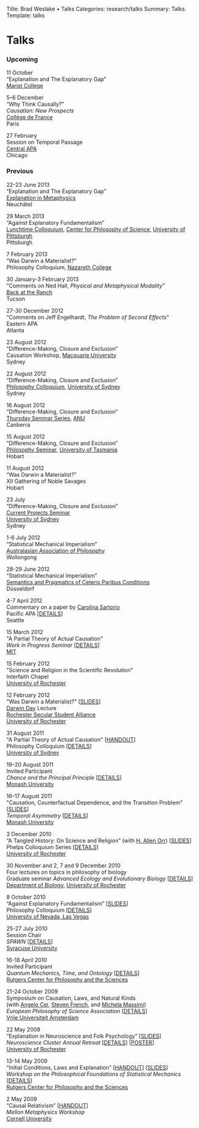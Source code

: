 Title: Brad Weslake &bull; Talks
Categories: research/talks
Summary: Talks.	
Template: talks

# Talks

### Upcoming ###

11 October  
“Explanation and The Explanatory Gap”  
[Marist College][marist]

5–6 December  
“Why Think Causally?”  
*Causation: New Prospects*  
[Collège de France][cdf]  
Paris

27 February  
Session on Temporal Passage  
[Central APA][centralapa]  
Chicago

[centralapa]: http://www.apaonline.org/events/event_details.asp?id=318165 "Central APA"
[marist]: http://www.marist.edu/liberalarts/philrel/ "Marist College: Philosophy and Religious Studies"
[cdf]: http://www.college-de-france.fr/site/en-college/ "Collège de France"

### Previous ###

22-23 June 2013  
“Explanation and The Explanatory Gap”  
[Explanation in Metaphysics][neuchatel]  
Neuchâtel

[neuchatel]: http://www.facebook.com/event.php?eid=483994068310621 "Explanation in Metaphysics"

29 March 2013  
“Against Explanatory Fundamentalism”  
[Lunchtime Colloquium][lunch], [Center for Philosophy of Science][pitthps], [University of Pittsburgh][pitt]  
Pittsburgh

[lunch]: http://www.pitt.edu/~pittcntr/Events/All/Lunchtime_talks/Lunchtime_colloq.htm "Lunchtime Colloquium"
[pitt]: http://www.philosophy.pitt.edu/ "Pittsburgh Philosophy"
[pitthps]: http://www.pitt.edu/~pittcntr/index.htm "Center for Philosophy of Science"

7 February 2013  
“Was Darwin a Materialist?”  
Philosophy Colloquium, [Nazareth College][naz]

30 January-3 February 2013  
“Comments on Ned Hall, *Physical and Metaphysical Modality*”  
[Back at the Ranch][ranch2013]  
Tucson

[naz]: http://www.naz.edu/ "Nazareth College"
[ranch2013]: http://metaphysicsbackattheranch.web.unc.edu/ "Back at the Ranch"

27-30 December 2012  
“Comments on Jeff Engelhardt, *The Problem of Second Effects*”  
Eastern APA  
Atlanta

23 August 2012  
“Difference-Making, Closure and Exclusion”  
Causation Workshop, [Macquarie University][macquarie]  
Sydney

22 August 2012  
“Difference-Making, Closure and Exclusion”  
[Philosophy Colloquium][3], [University of Sydney][4]  
Sydney

16 August 2012  
“Difference-Making, Closure and Exclusion”    
[Thursday Seminar Series][thursday], [ANU][anu]  
Canberra

15 August 2012  
“Difference-Making, Closure and Exclusion”  
[Philosophy Seminar][tassieseminar], [University of Tasmania][tassie]  
Hobart

11 August 2012  
“Was Darwin a Materialist?”  
XII Gathering of Noble Savages  
Hobart

23 July  
“Difference-Making, Closure and Exclusion”  
[Current Projects Seminar][3]  
[University of Sydney][4]  
Sydney

1-6 July 2012  
“Statistical Mechanical Imperialism”  
[Australasian Association of Philosophy][aap]  
Wollongong

28-29 June 2012  
“Statistical Mechanical Imperialism”  
[Semantics and Pragmatics of Ceteris Paribus Conditions][cp]    
Düsseldorf

  [cp]: http://www.phil-fak.uni-duesseldorf.de/ceteris-paribus "Semantics and Pragmatics of Ceteris Paribus Conditions"
  [aap]: http://www.aap-conferences.org.au/ "Australasian Association of Philosophy"
  [ned]: http://www.fas.harvard.edu/~phildept/hall.html "Ned Hall"
  [thursday]: http://philrsss.anu.edu.au/regular-seminars/seminars "Thursday Seminars"
  [anu]: http://philrsss.anu.edu.au/ "ANU Philosophy"
  [macquarie]: http://www.mq.edu.au/about_us/faculties_and_departments/faculty_of_arts/department_of_philosophy/ "Macquarie University Philosophy"
  [tassieseminar]: http://www.events.utas.edu.au/2012/august/school-of-philosophy-staff-seminar-difference-making,-closure-and-exclusion "University of Tasmania Seminar"
  [tassie]: http://www.utas.edu.au/philosophy/ "University of Tasmania Philosophy"

4-7 April 2012  
Commentary on a paper by [Carolina Sartorio][carolina]  
Pacific APA \[[<span class="small">DETAILS</span>][pacific2012]\]  
Seattle  

[carolina]: http://www.u.arizona.edu/~sartorio/ "Carolina Sartorio"
[pacific2012]: http://apa-pacific.org/current/ "Pacific APA"

15 March 2012  
"A Partial Theory of Actual Causation"   
*Work in Progress Seminar* \[[<span class="small">DETAILS</span>][wip]\]  
[MIT][mit]

[mit]: http://www.mit.edu/~philos/ "MIT Philosophy"
[wip]: http://www.mit.edu/~philos/wipseminar.html "MIT Work in Progress Seminar"

15 February 2012  
"Science and Religion in the Scientific Revolution"  
Interfaith Chapel  
[University of Rochester][8]

12 February 2012  
"Was Darwin a Materialist?" \[[<span class="small">SLIDES</span>][dmatter]\]  
[Darwin Day][dday] Lecture  
[Rochester Secular Student Alliance][rssa]  
[University of Rochester][8]

  [rssa]: https://sa.rochester.edu/clubs/RSSA/ "Rochester Secular Student Alliance"
  [dday]: http://darwinday.org/ "Darwin Day"
  [dmatter]: http://goo.gl/KzVLl

31 August 2011  
"A Partial Theory of Actual Causation" \[[<span class="small">HANDOUT</span>][part]\]  
Philosophy Colloquium \[[<span class="small">DETAILS</span>][3]\]  
[University of Sydney][4]

 [3]: http://usydseminars.blogspot.com/
 [4]: http://sydney.edu.au/arts/philosophy/
 [part]: http://goo.gl/ja0gF

19–20 August 2011  
Invited Participant  
*Chance and the Principal Principle* \[[<span class="small">DETAILS</span>][1]\]  
[Monash University][2]

16–17 August 2011  
"Causation, Counterfactual Dependence, and the Transition Problem" \[[<span class="small">SLIDES</span>][transition]\]  
*Temporal Asymmetry* \[[<span class="small">DETAILS</span>][1]\]  
[Monash University][2]

 [1]: http://timechance2011.wordpress.com/
 [2]: http://arts.monash.edu.au/philosophy/
 [transition]: http://goo.gl/8U5iq

3 December 2010  
“A Tangled History: On Science and Religion” (with [H. Allen Orr][5]) \[[<span class="small">SLIDES</span>][6]\]  
Phelps Colloquium Series \[[<span class="small">DETAILS</span>][7]\]  
[University of Rochester][8]

 [5]: http://www.rochester.edu/College/bio/professors/orr.html
 [6]: http://goo.gl/8eR8D
 [7]: http://www.rochester.edu/provost/phelps_colloquium.html
 [8]: http://www.rochester.edu/

30 November and 2, 7 and 9 December 2010  
Four lectures on topics in philosophy of biology  
Graduate seminar *Advanced Ecology and Evolutionary Biology* \[[<span class="small">DETAILS</span>][9]\]  
[Department of Biology][10], [University of Rochester][8]

 [9]: http://www.rochester.edu/college/bio/graduate/courses.html
 [10]: http://www.rochester.edu/College/BIO/index.php

8 October 2010  
“Against Explanatory Fundamentalism” \[[<span class="small">SLIDES</span>][11]\]  
Philosophy Colloquium \[[<span class="small">DETAILS</span>][12]\]  
[University of Nevada, Las Vegas][13]

 [11]: http://goo.gl/dHS4E
 [12]: http://liberalarts.unlv.edu/Philosophy/colloquia.htm
 [13]: http://liberalarts.unlv.edu/Philosophy/

25-27 July 2010  
Session Chair  
*SPAWN* \[[<span class="small">DETAILS</span>][14]\]  
[Syracuse University][15]

 [14]: https://papresco.mysite.syr.edu/spawn2010/welcome.html
 [15]: http://syr.edu/

16-18 April 2010  
Invited Participant  
*Quantum Mechanics, Time, and Ontology* \[[<span class="small">DETAILS</span>][16]\]  
[Rutgers Center for Philosophy and the Sciences][17]

 [16]: http://fas-philosophy.rutgers.edu/hdemarest/timeontology.html
 [17]: http://fas-philosophy.rutgers.edu/philosophyscience/

21-24 October 2009  
Symposium on Causation, Laws, and Natural Kinds  
(with [Angelo Cei][18], [Steven French][19], and [Michela Massimi][20])  
*European Philosophy of Science Association* \[[<span class="small">DETAILS</span>][21]\]  
[Vrije Universiteit Amsterdam][22]

 [18]: http://leeds.academia.edu/AngeloCei
 [19]: http://www.philosophy.leeds.ac.uk/Staff/SF/Index.htm
 [20]: http://www.ucl.ac.uk/sts/massimi/index.htm
 [21]: http://www.epsa09.org/
 [22]: http://www.vu.nl/en/index.asp

22 May 2009  
“Explanation in Neuroscience and Folk Psychology” \[[<span class="small">SLIDES</span>][23]\]  
*Neuroscience Cluster Annual Retreat* \[[<span class="small">DETAILS</span>][24]\] \[[<span class="small">POSTER</span>][25]\]  
[University of Rochester][8]

 [23]: http://goo.gl/h554o
 [24]: http://www.urmc.rochester.edu/neuroscience/retreat/
 [25]: http://goo.gl/gz21L

13-14 May 2009  
“Initial Conditions, Laws and Explanation” \[[<span class="small">HANDOUT</span>][26]\] \[[<span class="small">SLIDES</span>][27]\]  
*Workshop on the Philosophical Foundations of Statistical Mechanics* \[[<span class="small">DETAILS</span>][28]\]  
[Rutgers Center for Philosophy and the Sciences][17]

 [26]: http://goo.gl/qqmDZ
 [27]: http://goo.gl/IuRwd
 [28]: http://fas-philosophy.rutgers.edu/hdemarest/StatMech.html

2 May 2009  
“Causal Relativism” \[[<span class="small">HANDOUT</span>][29]\]  
*Mellon Metaphysics Workshop*  
[Cornell University][30]

 [29]: http://goo.gl/FUBbN
 [30]: http://www.arts.cornell.edu/phil/